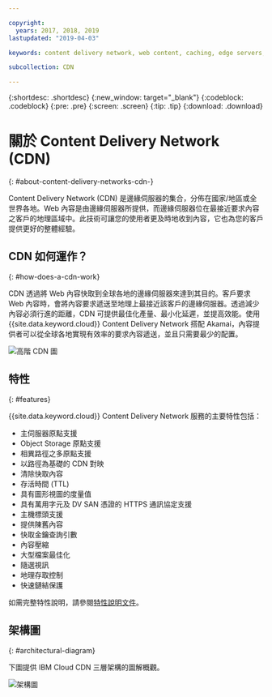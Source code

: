 ```yaml
---

copyright:
  years: 2017, 2018, 2019
lastupdated: "2019-04-03"

keywords: content delivery network, web content, caching, edge servers, streaming content

subcollection: CDN

---
```


{:shortdesc: .shortdesc}
{:new_window: target="_blank"}
{:codeblock: .codeblock}
{:pre: .pre}
{:screen: .screen}
{:tip: .tip}
{:download: .download}

# 關於 Content Delivery Network (CDN)
{: #about-content-delivery-networks-cdn-}

Content Delivery Network (CDN) 是邊緣伺服器的集合，分佈在國家/地區或全世界各地。Web 內容是由邊緣伺服器所提供，而邊緣伺服器位在最接近要求內容之客戶的地理區域中。此技術可讓您的使用者更及時地收到內容，它也為您的客戶提供更好的整體經驗。

## CDN 如何運作？
{: #how-does-a-cdn-work}

CDN 透過將 Web 內容快取到全球各地的邊緣伺服器來達到其目的。客戶要求 Web 內容時，會將內容要求遞送至地理上最接近該客戶的邊緣伺服器。透過減少內容必須行進的距離，CDN 可提供最佳化產量、最小化延遲，並提高效能。使用 {{site.data.keyword.cloud}} Content Delivery Network 搭配 Akamai，內容提供者可以從全球各地實現有效率的要求內容遞送，並且只需要最少的配置。

![高階 CDN 圖](images/high-level-cdn-diagram.png)

## 特性
{: #features}

{{site.data.keyword.cloud}} Content Delivery Network 服務的主要特性包括：
  * 主伺服器原點支援
  * Object Storage 原點支援
  * 相異路徑之多原點支援
  * 以路徑為基礎的 CDN 對映
  * 清除快取內容
  * 存活時間 (TTL)
  * 具有圖形視圖的度量值
  * 具有萬用字元及 DV SAN 憑證的 HTTPS 通訊協定支援
  * 主機標頭支援
  * 提供陳舊內容
  * 快取金鑰查詢引數
  * 內容壓縮
  * 大型檔案最佳化
  * 隨選視訊
  * 地理存取控制
  * 快速鏈結保護

如需完整特性說明，請參閱[特性說明文件](/docs/infrastructure/CDN?topic=CDN-feature-descriptions)。

## 架構圖
{: #architectural-diagram}

下圖提供 IBM Cloud CDN 三層架構的圖解概觀。

![架構圖](images/3-tier-architecture.png)

